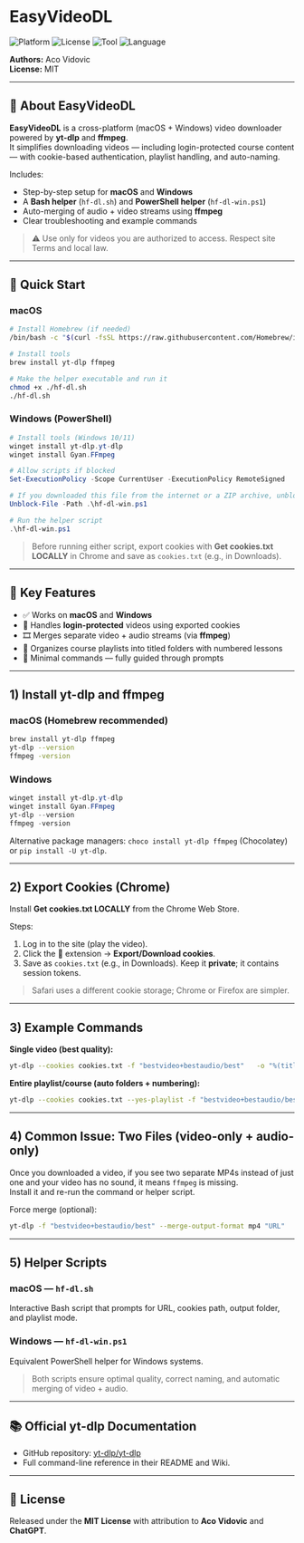 # EasyVideoDL

![Platform](https://img.shields.io/badge/platform-macOS%20%7C%20Windows-blue)
![License](https://img.shields.io/badge/license-MIT-green)
![Tool](https://img.shields.io/badge/tool-yt--dlp-orange)
![Language](https://img.shields.io/badge/scripts-Bash%20%7C%20PowerShell-yellow)

**Authors:** Aco Vidovic  
**License:** MIT

---

## 📘 About EasyVideoDL

**EasyVideoDL** is a cross-platform (macOS + Windows) video downloader powered by **yt-dlp** and **ffmpeg**.  
It simplifies downloading videos — including login-protected course content — with cookie-based authentication, playlist handling, and auto-naming.

Includes:

- Step-by-step setup for **macOS** and **Windows**
- A **Bash helper** (`hf-dl.sh`) and **PowerShell helper** (`hf-dl-win.ps1`)
- Auto-merging of audio + video streams using **ffmpeg**
- Clear troubleshooting and example commands

> ⚠️ Use only for videos you are authorized to access. Respect site Terms and local law.

---

## 🚀 Quick Start

### macOS

```bash
# Install Homebrew (if needed)
/bin/bash -c "$(curl -fsSL https://raw.githubusercontent.com/Homebrew/install/HEAD/install.sh)"

# Install tools
brew install yt-dlp ffmpeg

# Make the helper executable and run it
chmod +x ./hf-dl.sh
./hf-dl.sh
```

### Windows (PowerShell)

```powershell
# Install tools (Windows 10/11)
winget install yt-dlp.yt-dlp
winget install Gyan.FFmpeg

# Allow scripts if blocked
Set-ExecutionPolicy -Scope CurrentUser -ExecutionPolicy RemoteSigned

# If you downloaded this file from the internet or a ZIP archive, unblock it first
Unblock-File -Path .\hf-dl-win.ps1

# Run the helper script
.\hf-dl-win.ps1
```

> Before running either script, export cookies with **Get cookies.txt LOCALLY** in Chrome and save as `cookies.txt` (e.g., in Downloads).

---

## 🧩 Key Features

- ✅ Works on **macOS** and **Windows**
- 🔑 Handles **login-protected** videos using exported cookies
- 🎞️ Merges separate video + audio streams (via **ffmpeg**)
- 📂 Organizes course playlists into titled folders with numbered lessons
- 🧠 Minimal commands — fully guided through prompts

---

## 1) Install yt-dlp and ffmpeg

### macOS (Homebrew recommended)

```bash
brew install yt-dlp ffmpeg
yt-dlp --version
ffmpeg -version
```

### Windows

```powershell
winget install yt-dlp.yt-dlp
winget install Gyan.FFmpeg
yt-dlp --version
ffmpeg -version
```

Alternative package managers: `choco install yt-dlp ffmpeg` (Chocolatey) or `pip install -U yt-dlp`.

---

## 2) Export Cookies (Chrome)

Install **Get cookies.txt LOCALLY** from the Chrome Web Store.

Steps:

1. Log in to the site (play the video).
2. Click the 🍪 extension → **Export/Download cookies**.
3. Save as `cookies.txt` (e.g., in Downloads). Keep it **private**; it contains session tokens.

> Safari uses a different cookie storage; Chrome or Firefox are simpler.

---

## 3) Example Commands

**Single video (best quality):**

```bash
yt-dlp --cookies cookies.txt -f "bestvideo+bestaudio/best"   -o "%(title)s.%(ext)s" "https://example.com/video-url"
```

**Entire playlist/course (auto folders + numbering):**

```bash
yt-dlp --cookies cookies.txt --yes-playlist -f "bestvideo+bestaudio/best"   -o "%(playlist_title)s/%(playlist_index)03d - %(title)s.%(ext)s"   "https://example.com/course-url"
```

---

## 4) Common Issue: Two Files (video-only + audio-only)

Once you downloaded a video, if you see two separate MP4s instead of just one and your video has no sound, it means `ffmpeg` is missing.  
Install it and re-run the command or helper script.

Force merge (optional):

```bash
yt-dlp -f "bestvideo+bestaudio/best" --merge-output-format mp4 "URL"
```

---

## 5) Helper Scripts

### macOS — `hf-dl.sh`

Interactive Bash script that prompts for URL, cookies path, output folder, and playlist mode.

### Windows — `hf-dl-win.ps1`

Equivalent PowerShell helper for Windows systems.

> Both scripts ensure optimal quality, correct naming, and automatic merging of video + audio.

---

## 📚 Official yt-dlp Documentation

- GitHub repository: [yt-dlp/yt-dlp](https://github.com/yt-dlp/yt-dlp)
- Full command-line reference in their README and Wiki.

---

## 🧾 License

Released under the **MIT License** with attribution to **Aco Vidovic** and **ChatGPT**.
